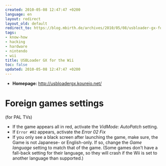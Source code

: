 ```yaml
---
created: 2010-05-08 12:47:47 +0200
language: en
layout: redirect
layout_old: default
redirect_to: https://blog.mbirth.de/archives/2010/05/08/usbloader-gx-for-the-wii.html
tags:
- know-how
- hacking
- hardware
- nintendo
- wii
title: USBLoader GX for the Wii
toc: false
updated: 2010-05-08 12:47:47 +0200
---
```


* **Homepage:** <http://usbloadergx.koureio.net/>


Foreign games settings
======================

(for PAL TVs)

* If the game appears all in red, activate the *VidMode: AutoPatch* setting.
* If `Error #02` appears, activate the *Error 02 Fix*
* If you only see a black screen after launching the game, make sure, the Game is not Japanese- or English-only. If so,
  change the *Game language* setting to match that of the game. (Some games don't have a fall-back setting for their
  language, so they will crash if the Wii is set to another language than supported.)